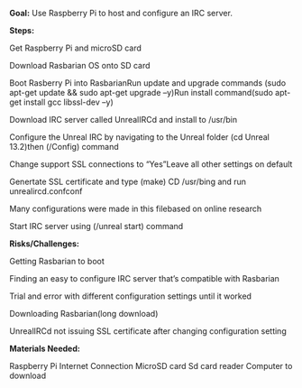 **Goal:** Use Raspberry Pi to host and configure an IRC server.

**Steps:**

Get Raspberry Pi and microSD card

Download Rasbarian OS onto SD card

Boot Rasberry Pi into RasbarianRun update and upgrade commands (sudo apt-get update && sudo apt-get
upgrade –y)Run install command(sudo apt-get install gcc libssl-dev –y)

Download IRC server called UnrealIRCd and install to /usr/bin

Configure the Unreal IRC by navigating to the Unreal folder (cd
Unreal 13.2)then (/Config) command

Change support SSL connections to “Yes”Leave all other settings on default

Genertate SSL certificate and type (make) CD /usr/bing and run unrealircd.confconf

Many configurations were made in this filebased on online research

Start IRC server using (/unreal start) command


**Risks/Challenges:**

Getting Rasbarian to boot

Finding an easy to configure IRC server that’s compatible with
Rasbarian

Trial and error with different configuration 
settings until it worked


Downloading Rasbarian(long download)

UnrealIRCd not issuing SSL certificate after changing
configuration setting


**Materials Needed:**

Raspberry Pi
Internet Connection
MicroSD card
Sd card reader
Computer to download     



















 

 

 

 

 

